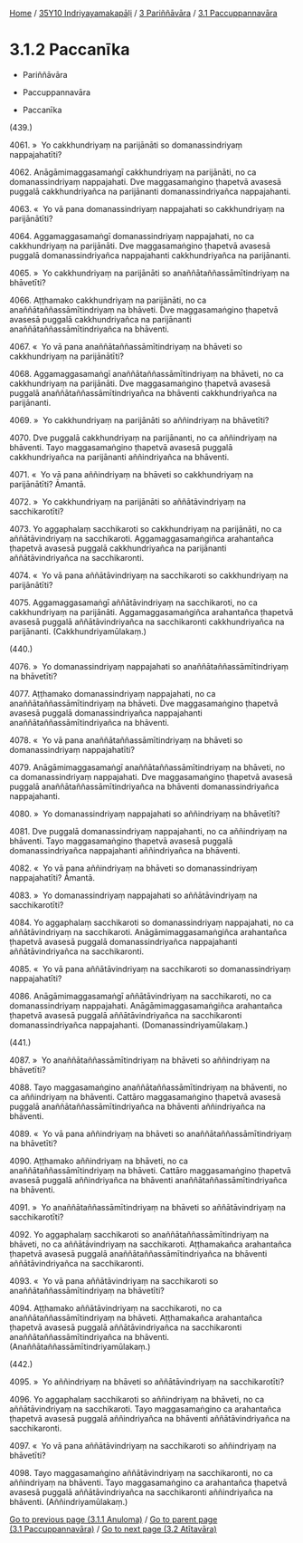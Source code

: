 
[Home](/) / [35Y10 Indriyayamakapāḷi](../../../35Y10.md) / [3 Pariññāvāra](../../3.md) / [3.1 Paccuppannavāra](../3.1.md)

# 3.1.2 Paccanīka

* Pariññāvāra

* Paccuppannavāra

* Paccanīka

(439.)

4061\. »  Yo cakkhundriyaṃ na parijānāti so domanassindriyaṃ nappajahatīti?

4062\. Anāgāmimaggasamaṅgī cakkhundriyaṃ na parijānāti, no ca domanassindriyaṃ nappajahati. Dve maggasamaṅgino ṭhapetvā avasesā puggalā cakkhundriyañca na parijānanti domanassindriyañca nappajahanti.

4063\. «  Yo vā pana domanassindriyaṃ nappajahati so cakkhundriyaṃ na parijānātīti?

4064\. Aggamaggasamaṅgī domanassindriyaṃ nappajahati, no ca cakkhundriyaṃ na parijānāti. Dve maggasamaṅgino ṭhapetvā avasesā puggalā domanassindriyañca nappajahanti cakkhundriyañca na parijānanti.

4065\. »  Yo cakkhundriyaṃ na parijānāti so anaññātaññassāmītindriyaṃ na bhāvetīti?

4066\. Aṭṭhamako cakkhundriyaṃ na parijānāti, no ca anaññātaññassāmītindriyaṃ na bhāveti. Dve maggasamaṅgino ṭhapetvā avasesā puggalā cakkhundriyañca na parijānanti anaññātaññassāmītindriyañca na bhāventi.

4067\. «  Yo vā pana anaññātaññassāmītindriyaṃ na bhāveti so cakkhundriyaṃ na parijānātīti?

4068\. Aggamaggasamaṅgī anaññātaññassāmītindriyaṃ na bhāveti, no ca cakkhundriyaṃ na parijānāti. Dve maggasamaṅgino ṭhapetvā avasesā puggalā anaññātaññassāmītindriyañca na bhāventi cakkhundriyañca na parijānanti.

4069\. »  Yo cakkhundriyaṃ na parijānāti so aññindriyaṃ na bhāvetīti?

4070\. Dve puggalā cakkhundriyaṃ na parijānanti, no ca aññindriyaṃ na bhāventi. Tayo maggasamaṅgino ṭhapetvā avasesā puggalā cakkhundriyañca na parijānanti aññindriyañca na bhāventi.

4071\. «  Yo vā pana aññindriyaṃ na bhāveti so cakkhundriyaṃ na parijānātīti? Āmantā.

4072\. »  Yo cakkhundriyaṃ na parijānāti so aññātāvindriyaṃ na sacchikarotīti?

4073\. Yo aggaphalaṃ sacchikaroti so cakkhundriyaṃ na parijānāti, no ca aññātāvindriyaṃ na sacchikaroti. Aggamaggasamaṅgiñca arahantañca ṭhapetvā avasesā puggalā cakkhundriyañca na parijānanti aññātāvindriyañca na sacchikaronti.

4074\. «  Yo vā pana aññātāvindriyaṃ na sacchikaroti so cakkhundriyaṃ na parijānātīti?

4075\. Aggamaggasamaṅgī aññātāvindriyaṃ na sacchikaroti, no ca cakkhundriyaṃ na parijānāti. Aggamaggasamaṅgiñca arahantañca ṭhapetvā avasesā puggalā aññātāvindriyañca na sacchikaronti cakkhundriyañca na parijānanti. (Cakkhundriyamūlakaṃ.)

(440.)

4076\. »  Yo domanassindriyaṃ nappajahati so anaññātaññassāmītindriyaṃ na bhāvetīti?

4077\. Aṭṭhamako domanassindriyaṃ nappajahati, no ca anaññātaññassāmītindriyaṃ na bhāveti. Dve maggasamaṅgino ṭhapetvā avasesā puggalā domanassindriyañca nappajahanti anaññātaññassāmītindriyañca na bhāventi.

4078\. «  Yo vā pana anaññātaññassāmītindriyaṃ na bhāveti so domanassindriyaṃ nappajahatīti?

4079\. Anāgāmimaggasamaṅgī anaññātaññassāmītindriyaṃ na bhāveti, no ca domanassindriyaṃ nappajahati. Dve maggasamaṅgino ṭhapetvā avasesā puggalā anaññātaññassāmītindriyañca na bhāventi domanassindriyañca nappajahanti.

4080\. »  Yo domanassindriyaṃ nappajahati so aññindriyaṃ na bhāvetīti?

4081\. Dve puggalā domanassindriyaṃ nappajahanti, no ca aññindriyaṃ na bhāventi. Tayo maggasamaṅgino ṭhapetvā avasesā puggalā domanassindriyañca nappajahanti aññindriyañca na bhāventi.

4082\. «  Yo vā pana aññindriyaṃ na bhāveti so domanassindriyaṃ nappajahatīti? Āmantā.

4083\. »  Yo domanassindriyaṃ nappajahati so aññātāvindriyaṃ na sacchikarotīti?

4084\. Yo aggaphalaṃ sacchikaroti so domanassindriyaṃ nappajahati, no ca aññātāvindriyaṃ na sacchikaroti. Anāgāmimaggasamaṅgiñca arahantañca ṭhapetvā avasesā puggalā domanassindriyañca nappajahanti aññātāvindriyañca na sacchikaronti.

4085\. «  Yo vā pana aññātāvindriyaṃ na sacchikaroti so domanassindriyaṃ nappajahatīti?

4086\. Anāgāmimaggasamaṅgī aññātāvindriyaṃ na sacchikaroti, no ca domanassindriyaṃ nappajahati. Anāgāmimaggasamaṅgiñca arahantañca ṭhapetvā avasesā puggalā aññātāvindriyañca na sacchikaronti domanassindriyañca nappajahanti. (Domanassindriyamūlakaṃ.)

(441.)

4087\. »  Yo anaññātaññassāmītindriyaṃ na bhāveti so aññindriyaṃ na bhāvetīti?

4088\. Tayo maggasamaṅgino anaññātaññassāmītindriyaṃ na bhāventi, no ca aññindriyaṃ na bhāventi. Cattāro maggasamaṅgino ṭhapetvā avasesā puggalā anaññātaññassāmītindriyañca na bhāventi aññindriyañca na bhāventi.

4089\. «  Yo vā pana aññindriyaṃ na bhāveti so anaññātaññassāmītindriyaṃ na bhāvetīti?

4090\. Aṭṭhamako aññindriyaṃ na bhāveti, no ca anaññātaññassāmītindriyaṃ na bhāveti. Cattāro maggasamaṅgino ṭhapetvā avasesā puggalā aññindriyañca na bhāventi anaññātaññassāmītindriyañca na bhāventi.

4091\. »  Yo anaññātaññassāmītindriyaṃ na bhāveti so aññātāvindriyaṃ na sacchikarotīti?

4092\. Yo aggaphalaṃ sacchikaroti so anaññātaññassāmītindriyaṃ na bhāveti, no ca aññātāvindriyaṃ na sacchikaroti. Aṭṭhamakañca arahantañca ṭhapetvā avasesā puggalā anaññātaññassāmītindriyañca na bhāventi aññātāvindriyañca na sacchikaronti.

4093\. «  Yo vā pana aññātāvindriyaṃ na sacchikaroti so anaññātaññassāmītindriyaṃ na bhāvetīti?

4094\. Aṭṭhamako aññātāvindriyaṃ na sacchikaroti, no ca anaññātaññassāmītindriyaṃ na bhāveti. Aṭṭhamakañca arahantañca ṭhapetvā avasesā puggalā aññātāvindriyañca na sacchikaronti anaññātaññassāmītindriyañca na bhāventi. (Anaññātaññassāmītindriyamūlakaṃ.)

(442.)

4095\. »  Yo aññindriyaṃ na bhāveti so aññātāvindriyaṃ na sacchikarotīti?

4096\. Yo aggaphalaṃ sacchikaroti so aññindriyaṃ na bhāveti, no ca aññātāvindriyaṃ na sacchikaroti. Tayo maggasamaṅgino ca arahantañca ṭhapetvā avasesā puggalā aññindriyañca na bhāventi aññātāvindriyañca na sacchikaronti.

4097\. «  Yo vā pana aññātāvindriyaṃ na sacchikaroti so aññindriyaṃ na bhāvetīti?

4098\. Tayo maggasamaṅgino aññātāvindriyaṃ na sacchikaronti, no ca aññindriyaṃ na bhāventi. Tayo maggasamaṅgino ca arahantañca ṭhapetvā avasesā puggalā aññātāvindriyañca na sacchikaronti aññindriyañca na bhāventi. (Aññindriyamūlakaṃ.)

[Go to previous page (3.1.1 Anuloma)](3.1.1.md) / [Go to parent page (3.1 Paccuppannavāra)](../3.1.md) / [Go to next page (3.2 Atītavāra)](../3.2.md)


